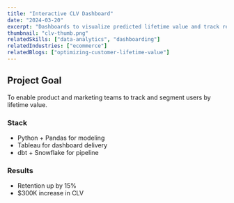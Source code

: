 ```yaml
---
title: "Interactive CLV Dashboard"
date: "2024-03-20"
excerpt: "Dashboards to visualize predicted lifetime value and track retention KPIs."
thumbnail: "clv-thumb.png"
relatedSkills: ["data-analytics", "dashboarding"]
relatedIndustries: ["ecommerce"]
relatedBlogs: ["optimizing-customer-lifetime-value"]
---
```


## Project Goal

To enable product and marketing teams to track and segment users by lifetime value.

### Stack

- Python + Pandas for modeling
- Tableau for dashboard delivery
- dbt + Snowflake for pipeline

### Results

- Retention up by 15%
- $300K increase in CLV